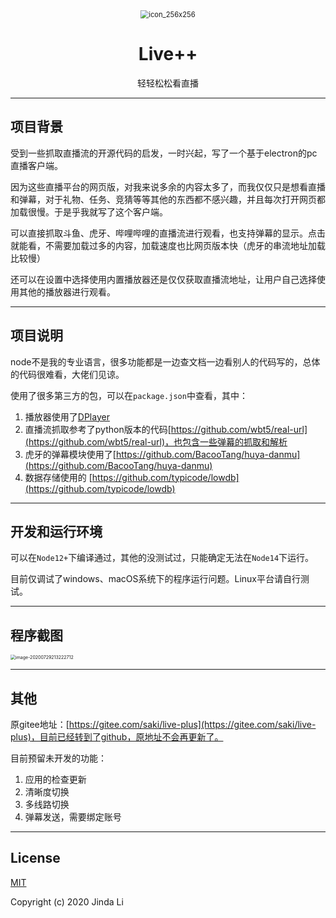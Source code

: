 <div align="center"><img src="https://image.dipelta.cn//doc/icon_256x256.png" alt="icon_256x256" style="zoom:80%;" /></center>
<center><h1>Live++</h1><p>轻轻松松看直播</p>
    </div>

---

## 项目背景

受到一些抓取直播流的开源代码的启发，一时兴起，写了一个基于electron的pc直播客户端。

因为这些直播平台的网页版，对我来说多余的内容太多了，而我仅仅只是想看直播和弹幕，对于礼物、任务、竞猜等等其他的东西都不感兴趣，并且每次打开网页都加载很慢。于是乎我就写了这个客户端。

可以直接抓取斗鱼、虎牙、哔哩哔哩的直播流进行观看，也支持弹幕的显示。点击就能看，不需要加载过多的内容，加载速度也比网页版本快（虎牙的串流地址加载比较慢）

还可以在设置中选择使用内置播放器还是仅仅获取直播流地址，让用户自己选择使用其他的播放器进行观看。

---

## 项目说明

node不是我的专业语言，很多功能都是一边查文档一边看别人的代码写的，总体的代码很难看，大佬们见谅。

使用了很多第三方的包，可以在`package.json`中查看，其中：

1. 播放器使用了[DPlayer](https://github.com/MoePlayer/DPlayer)
2. 直播流抓取参考了python版本的代码[https://github.com/wbt5/real-url](https://github.com/wbt5/real-url)，也包含一些弹幕的抓取和解析
3. 虎牙的弹幕模块使用了[https://github.com/BacooTang/huya-danmu](https://github.com/BacooTang/huya-danmu)
4. 数据存储使用的 [https://github.com/typicode/lowdb](https://github.com/typicode/lowdb)

---

## 开发和运行环境

可以在`Node12+`下编译通过，其他的没测试过，只能确定无法在`Node14`下运行。

目前仅调试了windows、macOS系统下的程序运行问题。Linux平台请自行测试。

---

## 程序截图

<img src="https://image.dipelta.cn//doc/image-20200729213222712.png" alt="image-20200729213222712" style="zoom:50%;" />

---

## 其他

原gitee地址：[https://gitee.com/saki/live-plus](https://gitee.com/saki/live-plus)，目前已经转到了github，原地址不会再更新了。

目前预留未开发的功能：

1. 应用的检查更新
2. 清晰度切换
3. 多线路切换
4. 弹幕发送，需要绑定账号

---

## License

[MIT](http://opensource.org/licenses/MIT)

Copyright (c) 2020 Jinda Li